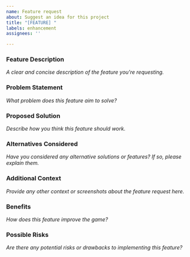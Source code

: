 ```yaml
---
name: Feature request
about: Suggest an idea for this project
title: "[FEATURE] "
labels: enhancement
assignees: ''

---
```


### **Feature Description**
_A clear and concise description of the feature you're requesting._

### **Problem Statement**
_What problem does this feature aim to solve?_

### **Proposed Solution**
_Describe how you think this feature should work._

### **Alternatives Considered**
_Have you considered any alternative solutions or features? If so, please explain them._

### **Additional Context**
_Provide any other context or screenshots about the feature request here._

### **Benefits**
_How does this feature improve the game?_

### **Possible Risks**
_Are there any potential risks or drawbacks to implementing this feature?_
